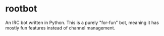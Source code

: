 rootbot
=======

An IRC bot written in Python.
This is a purely "for-fun" bot, meaning it has mostly fun features instead of channel management.

